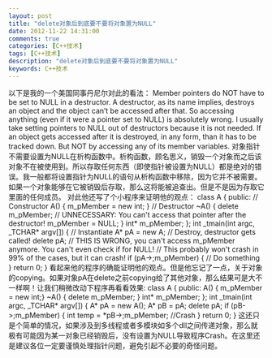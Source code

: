 ```yaml
---
layout: post
title: "delete对象后到底要不要将对象置为NULL"
date: 2012-11-22 14:31:00
comments: true
categories: [C++技术]
tags: [C++技术]
description: "delete对象后到底要不要将对象置为NULL"
keywords: C++技术
---
```


 以下是我的一个美国同事丹尼尔对此的看法：
  Member pointers do NOT have to be set to NULL in a destructor. A destructor, as its name implies, destroys an object and the object can’t be accessed after that. So accessing anything (even if it were a pointer set to NULL) is absolutely wrong. I usually take
 setting pointers to NULL out of destructors because it is not needed. If an object gets accessed after it is destroyed, in any form, than it has to be tracked down. But NOT by accessing any of its member variables.
   对象指针不需要设置为NULL在析构函数中。析构函数，顾名思义，销毁一个对象而之后该对象不在被使用到。所以存取任何东西（即使指针被设置为NULL）都是绝对的错误。我一般都将设置指针为NULL的语句从析构函数中移除，因为它并不被需要。如果一个对象能够在它被销毁后存取，那么这将能被追查出。但是不是因为存取它里面的任何成员。
     对此他还写了个小程序来证明他的观点：
       class A
{
public:
    // Constructor
    A()
    {
        m_pMember = new int;
    }
    // Destructor
    ~A()
    {
        delete m_pMember;
        // UNNECESSARY: You can't access that pointer after the destructor!
        m_pMember = NULL;
    }
    int* m_pMember;
};
int _tmain(int argc, _TCHAR* argv[])
{
    // Instantiate
    A* pA = new A;
    // Destroy, destructor gets called!
    delete pA;
    // THIS IS WRONG, you can't access m_pMember anymore. You can't even check if for NULL!
    // This probably won't crash in 99%  of the cases, but it can crash!
    if (pA->;m_pMember)
    {
        // Do something
    }
      return 0;
}
         看起来他的程序的确能证明他的观点。但是他忘记了一点，关于对象的copying。如果对象pA在delete之前copying给了其他对象，那么结果可是大不一样啊！让我们稍微改动下程序再看看效果:
         class A
{
public:
    A() { m_pMember = new int;}
    ~A() {
        delete m_pMember;
    }
    int* m_pMember;
};
int _tmain(int argc, _TCHAR* argv[])
{
    A* pA = new A();
    A* pB = pA;
    delete pA;
    if (pB->;m_pMember)
    {
        int temp = *pB->;m_pMember; //Crash
    }
    return 0;
}
          这还只是个简单的情况，如果涉及到多线程或者多模块如多个dll之间传递对象，那么就极有可能因为某一对象已经销毁后，没有设置为NULL导致程序Crash。在这里还是建议各位一定要谨慎处理指针问题，避免引起不必要的奇怪问题。
